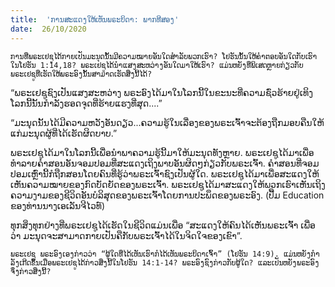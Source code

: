 ```yaml
---
title:  'ການສະແດງໃຫ້ເຫັນພຣະບິດາ: ພາກທີສອງ'
date:  26/10/2020
---
```


`ການທີ່ພຣະເຢຊູໄດ້ກາຍເປັນມະນຸດນັ້ນມີຄວາມໝາຍອັນໃດສຳລັບພວກເຮົາ? ໂຢຮັນນັ້ນໃຫ້ຄຳຕອບອັນໃດກັບເຮົາໃນໂຢຮັນ 1:14,18? ພຣະເຢຊູໄດ້ນຳແສງສະຫວ່າງອັນໃດມາໃຫ້ເຮົາ? ແມ່ນຫຍັງທີ່ພິເສດຫຼາຍກ່ຽວກັບພຣະເຢຊູທີ່ເຮັດໃຫ້ພຣະອົງນັ້ນສາມາດເຮັດສິ່ງນີ້ໄດ້?`

“ພຣະເຢຊູຊົງເປັນແສງສະຫວ່າງ ພຣະອົງໄດ້ມາໃນໂລກນີ້ໃນຂະນະທີ່ຄວາມຊົ່ວຮ້າຍຢູ່ເທິງໂລກນີ້ນັ້ນກຳລັງຮອດຈຸດທີ່ຮ້າຍແຮງທີ່ສຸດ....”

“ມະນຸດນັ້ນໄດ້ມີຄວາມຫວັງອັນດຽວ...ຄວາມຮູ້ໃນເລື່ອງຂອງພຣະເຈົ້າຈະຕ້ອງຖືກມອບຄືນໃຫ້ແກ່ມະນຸດຜູ້ທີ່ໄດ້ເຮັດຜິດບາບ.”

ພຣະເຢຊູໄດ້ມາໃນໂລກນີ້ເພື່ອນຳພາຄວາມຮູ້ນີ້ມາໃຫ້ມະນຸດທັງຫຼາຍ. ພຣະເຢຊູໄດ້ມາເພື່ອທຳລາຍຄຳສອນອັນຈອມປອມທີ່ສະແດງເຖິງພາບອັນຜິດໆກ່ຽວກັບພຣະເຈົ້າ. ຄຳສອນທີ່ຈອມປອມເຫຼົ່ານີ້ກໍຖືກສອນໂດຍຄົນທີ່ຮູ້ວ່າພຣະເຈົ້າຊົງເປັນຜູ້ໃດ. ພຣະເຢຊູໄດ້ມາເພື່ອສະແດງໃຫ້ເຫັນຄວາມໝາຍຂອງກົດບັດຍັດຂອງພຣະເຈົ້າ. ພຣະເຢຊູໄດ້ມາສະແດງໃຫ້ພວກເຮົາເຫັນເຖິງຄວາມງາມຂອງຊີວິດອັນບໍລິສຸດຂອງພຣະເຈົ້າໂດຍການປະພຶດຂອງພຣະອົງ. (ປື້ມ Education ຂອງທ່ານນາງເອເລັນຈີໄວທ໌)

ທຸກສິ່ງທຸກຢ່າງທີ່ພຣະເຢຊູໄດ້ເຮັດໃນຊີວິດແມ່ນເພື່ອ “ສະແດງໃຫ້ຄົນໄດ້ເຫັນພຣະເຈົ້າ ເພື່ອວ່າ ມະນຸດຈະສາມາດກາຍເປັນຄືກັບພຣະເຈົ້າໄດ້ໃນຈິດໃຈຂອງເຂົາ”.

`ພຣະເຢຊູ ພຣະອົງເອງກ່າວວ່າ “ຜູ້ໃດທີ່ໄດ້ເຫັນເຮົາກໍໄດ້ເຫັນພຣະບິດາເຈົ້າ” (ໂຢຮັນ 14:9). ແມ່ນຫຍັງກໍາລັງເກີດຂຶ້ນເມື່ອພຣະເຢຊູໄດ້ກ່າວສິ່ງນີ້ໃນໂຢຮັນ 14:1-14? ພຣະອົງຊົງກ່າວກັບຜູ້ໃດ? ແລະເປັນຫຍັງພຣະອົງຈຶ່ງກ່າວສິ່ງນີ້?`